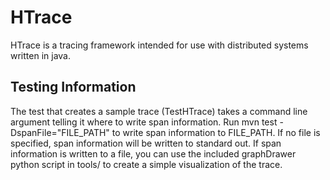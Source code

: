 HTrace
======
HTrace is a tracing framework intended for use with distributed systems written in java. 

<!-- API -->
<!-- --- -->
<!-- Using HTrace requires some instrumentation.   -->
<!-- 1. Add additional information  -->

Testing Information
-------------------------------

The test that creates a sample trace (TestHTrace) takes a command line argument telling it where to write span information.
Run mvn test -DspanFile="FILE\_PATH" to write span information to
FILE_PATH. If no file is specified, span information will be written
to standard out. If span information is written to a file, you can use
the included graphDrawer python script in tools/ to create a simple
visualization of the trace.
